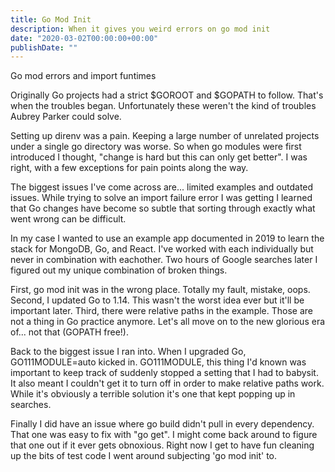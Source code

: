 ```yaml
---
title: Go Mod Init
description: When it gives you weird errors on go mod init
date: "2020-03-02T00:00:00+00:00"
publishDate: ""
---
```


Go mod errors and import funtimes

<!--more-->

Originally Go projects had a strict $GOROOT and $GOPATH to follow. That's when the troubles began. Unfortunately these weren't the kind of troubles Aubrey Parker could solve. 

Setting up direnv was a pain. Keeping a large number of unrelated projects under a single go directory was worse. So when go modules were first introduced I thought, "change is hard but this can only get better". I was right, with a few exceptions for pain points along the way.

The biggest issues I've come across are... limited examples and outdated issues. While trying to solve an import failure error I was getting I learned that Go changes have become so subtle that sorting through exactly what went wrong can be difficult.

In my case I wanted to use an example app documented in 2019 to learn the stack for MongoDB, Go, and React. I've worked with each individually but never in combination with eachother. Two hours of Google searches later I figured out my unique combination of broken things. 

First, go mod init was in the wrong place. Totally my fault, mistake, oops. Second, I updated Go to 1.14. This wasn't the worst idea ever but it'll be important later. Third, there were relative paths in the example. Those are not a thing in Go practice anymore. Let's all move on to the new glorious era of... not that (GOPATH free!).

Back to the biggest issue I ran into. When I upgraded Go, GO111MODULE=auto kicked in. GO111MODULE, this thing I'd known was important to keep track of suddenly stopped a setting that I had to babysit. It also meant I couldn't get it to turn off in order to make relative paths work. While it's obviously a terrible solution it's one that kept popping up in searches. 

Finally I did have an issue where go build didn't pull in every dependency. That one was easy to fix with "go get". I might come back around to figure that one out if it ever gets obnoxious. Right now I get to have fun cleaning up the bits of test code I went around subjecting 'go mod init' to.
